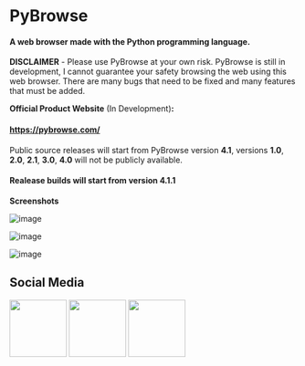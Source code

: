 # PyBrowse
#### A web browser made with the Python programming language.

**DISCLAIMER** - Please use PyBrowse at your own risk. PyBrowse is still in development, I cannot guarantee your safety browsing the web using this web browser. There are many bugs that need to be fixed and many features that must be added.

**Official Product Website** (In Development)**:**

#### https://pybrowse.com/

Public source releases will start from PyBrowse version **4.1**, versions **1.0**, **2.0**, **2.1**, **3.0**, **4.0** will not be publicly available.

#### Realease **builds** will start from version **4.1.1**

**Screenshots**

![image](https://user-images.githubusercontent.com/77379766/159098360-83cbfab4-ace1-44c9-8290-9cef4a50fb78.png)

![image](https://user-images.githubusercontent.com/77379766/159098366-f1629b4b-8cb1-4340-b624-a19964d6b8fd.png)

![image](https://user-images.githubusercontent.com/77379766/159098364-2334e648-6cae-4844-ac64-dc2e84e8c3fa.png)

## Social Media
<a target="_blank" href="https://www.twitter.com/python3x_dev"><img src="https://icons-for-free.com/iconfiles/png/512/twitter+icon-1320185153780096253.png" width="100" height="100"></a>  <a target="_blank" href="https://www.github.com/python3xdev"><img src="https://icons-for-free.com/iconfiles/png/512/github+logo+social+social+network+website+icon-1320191930698657711.png" width="100" height="100"></a>  <a target="_blank" href="https://www.linkedin.com/in/daniel-martin-a59144125/"><img src="https://icons-for-free.com/iconfiles/png/512/linkedin+logo+social+social+network+website+icon-1320191931394618705.png" width="100" height="100"></a>
